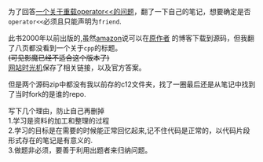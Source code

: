 为了回答[一个关于重载operator<<的问题](https://stackoverflow.com/questions/74672391/get-private-element-outside-the-class)，翻了一下自己的笔记，想要确定是否`operator<<`必须且只能声明为`friend`.    

此书2000年以前出版的,虽然[amazon](https://www.amazon.com/Thinking-Vol-Introduction-Standard-2nd/dp/0139798099)说可以在[原作者](https://www.bruceeckel.com/) 的博客下载到源码，但我翻了八页都没看到一个关于`cpp`的标题。    
~~(可见影魔已经不适合这个版本了)~~    
[网站时光机](https://web.archive.org/web/20070304085516/http://www.mindview.net/FAQ/FAQ-002)保存了相关链接，以及官方答案。    

但是两个源码zip中都没有我以前存的c12文件夹，找了一圈最后还是从笔记中找到了当时fork的是谁的repo.    

写下几个理由，防止自己再删掉    
1.学习是资料的加工和整理的过程    
2.学习的目标是在需要的时候能正常回忆起来,记不住代码是正常的，以代码片段形式存在的笔记是有意义的.    
3.做题非必须，要善于利用出题者来归纳问题。    
